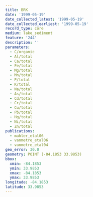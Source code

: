 ```yaml
---
title: BRK
date: '1999-05-19'
date_collected_latest: '1999-05-19'
date_collected_earliest: '1999-05-19'
record_type: core
medium: lake_sediment
feature: '244'
description: ''
parameters:
  - C/organic
  - Al/total
  - Ca/total
  - Fe/total
  - Mg/total
  - Mn/total
  - P/total
  - K/total
  - Na/total
  - As/total
  - Cd/total
  - Cr/total
  - Cu/total
  - Pb/total
  - Hg/total
  - Ni/total
  - Zn/total
publications:
  - mahler_etal06
  - vanmetre_etal06
  - vanmetre_etal04
geo_error: 30.0
geometry: POINT (-84.1853 33.9853)
bbox:
  xmin: -84.1853
  ymin: 33.9853
  xmax: -84.1853
  ymax: 33.9853
longitude: -84.1853
latitude: 33.9853
---
```

